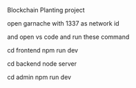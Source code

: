 

Blockchain Planting project

open garnache with 1337 as network id 

and open vs code and run these command

cd frontend
npm run dev


cd backend
node server


cd admin
npm run dev
